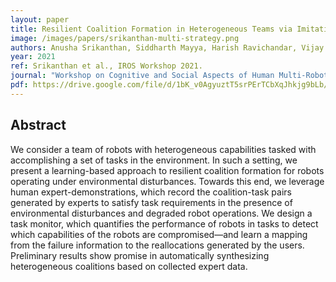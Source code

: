 ```yaml
---
layout: paper
title: Resilient Coalition Formation in Heterogeneous Teams via Imitation Learning
image: /images/papers/srikanthan-multi-strategy.png
authors: Anusha Srikanthan, Siddharth Mayya, Harish Ravichandar, Vijay Kumar <br /> [Excellent Paper Award]
year: 2021
ref: Srikanthan et al., IROS Workshop 2021.
journal: "Workshop on Cognitive and Social Aspects of Human Multi-Robot Interaction, IROS"
pdf: https://drive.google.com/file/d/1bK_v0AgyuztT5srPErTCbXqJhkjg9bLb/view
---
```


## Abstract

We consider a team of robots with heterogeneous capabilities tasked with accomplishing a set of tasks in the environment. In such a setting, we present a learning-based approach to resilient coalition formation for robots operating under environmental disturbances. Towards this end, we leverage human expert-demonstrations, which record the coalition-task pairs generated by experts to satisfy task requirements in the presence of environmental disturbances and degraded robot operations. We design a task monitor, which quantifies the performance of robots in tasks to detect which capabilities of the robots are compromised—and learn a mapping from the failure information to the reallocations generated by the users. Preliminary results show promise in automatically synthesizing heterogeneous coalitions based on collected expert data.

